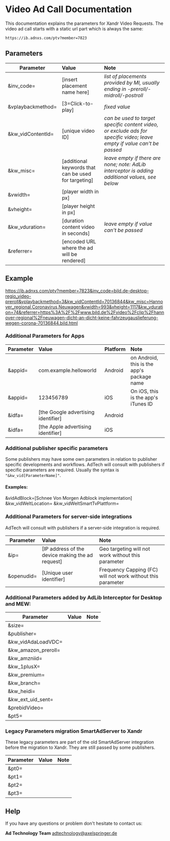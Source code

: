 # Video Ad Call Documentation

This documentation explains the parameters for Xandr Video Requests.
The video ad call starts with a static url part which is always the same: 
 
`https://ib.adnxs.com/ptv?member=7823`
 
 
## Parameters

| Parameter        | Value           | Note  |
| ------------- |:-------------| :-----|
|    &inv_code=    |    [insert placement name here]      |    *list of placements provided by MI, usually ending in -preroll/-midroll/-postroll*      |
|    &vplaybackmethod=    |     [3=Click-to-play]     |     *fixed value*     |
|    &kw_vidContentId=    |     [unique video ID]     |     *can be used to target specific content video, or exclude ads for specific video; leave empty if value can't be passed*     |
|    &kw_misc=    |     [additional keywords that can be used for targeting]     |     *leave empty if there are none; note: AdLib interceptor is adding additional values, see below*     |
|    &vwidth=    |    [player width in px]      |          |
|    &vheight=    |    [player height in px]      |          |
|    &kw_vduration=    |     [duration content video in seconds]     |     *leave empty if value can't be passed*     |
|    &referrer=    |     [encoded URL where the ad will be rendered]     |          |


 
## Example
https://ib.adnxs.com/ptv?member=7823&inv_code=bild.de-desktop-regio_video-preroll&vplaybackmethod=3&kw_vidContentId=70136844&kw_misc=Hannover_regional,Coronavirus,Neuwagen&vwidth=993&vheight=1117&kw_vduration=74&referrer=https%3A%2F%2Fwww.bild.de%2Fvideo%2Fclip%2Fhannover-regional%2Fneuwagen-dicht-an-dicht-keine-fahrzeugauslieferung-wegen-corona-70136844.bild.html
 
 
 
### Additional Parameters for Apps


| Parameter        | Value           | Platform  | Note  |
| ------------- |:-------------| :-----|  :-----|
|   &appid=         |      com.example.helloworld        |   Android    | on Android, this is the app's package name |
|   &appid=         |      123456789        |    iOS   |  On iOS, this is the app's iTunes ID  |
|   &idfa=            |     [the Google advertising identifier]         |   Android    |     |
|   &idfa=            |     [the Apple advertising identifier]         |   iOS    |     |


 
### Additional publisher specific parameters

Some publishers may have some own parameters in relation to publisher specific developments and workflows.
AdTech will consult with publishers if specific parameters are required. Usually the syntax is `"&kw_vid[ParameterName]"`.

#### Examples:

&vidAdBlock=[Schnee Von Morgen Adblock implementation]
&kw_vidWeltLocation=
&kw_vidWeltSmartTvPlattform=


 
### Additional Parameters for server-side integrations

AdTech will consult with publishers if a server-side integration is required.

 
 
| Parameter        | Value             | Note  |
| ------------- |:-------------|:-----|
|      &ip=     |       [IP address of the device making the ad request]         |    Geo targeting will not work without this parameter    |
|      &openudid=     |       [Unique user identifier]         |    Frequency Capping (FC) will not work without this parameter    |
 
 
### Additional Parameters added by AdLib Interceptor for Desktop and MEW:


 
| Parameter        | Value             | Note  |
| ------------- |:-------------|:-----|
|     &size=      |                |           |
|     &publisher=      |                |           |
|     &kw_vidAdaLoadVDC=      |                |           |
|     &kw_amazon_preroll=      |                |           |
|     &kw_amzniid=      |                |           |
|     &kw_1plusX=      |                |           |
|     &kw_premium=      |                |           |
|     &kw_branch=      |                |           |
|     &kw_heidi=      |                |           |
|     &kw_ext_uid_sent=      |                |           |
|     &prebidVideo=      |                |           |
|     &pt5=      |                |           |



 
### Legacy Parameters migration SmartAdServer to Xandr

These legacy parameters are part of the old SmartAdServer integration before the migration to Xandr. 
They are still passed by some publishers.


| Parameter        | Value             | Note  |
| ------------- |:-------------|:-----|
|     &pt0=      |                |           |
|     &pt1=      |                |           |
|     &pt2=      |                |           |
|     &pt3=      |                |           |




## Help

If you have any questions or problem don't hesitate to contact us:

__Ad Technology Team__
  adtechnology@axelspringer.de


